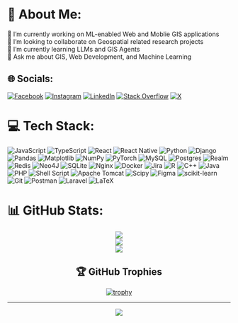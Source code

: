# 💫 About Me:
🔭 I’m currently working on ML-enabled Web and Moblie GIS applications<br>👯 I’m looking to collaborate on Geospatial related research projects<br>🌱 I’m currently learning LLMs and GIS Agents<br>💬 Ask me about GIS, Web Development, and Machine Learning


## 🌐 Socials:
[![Facebook](https://img.shields.io/badge/Facebook-%231877F2.svg?logo=Facebook&logoColor=white)](https://facebook.com/mahdi.nazari.ashani) [![Instagram](https://img.shields.io/badge/Instagram-%23E4405F.svg?logo=Instagram&logoColor=white)](https://instagram.com/mahdinazari_com) [![LinkedIn](https://img.shields.io/badge/LinkedIn-%230077B5.svg?logo=linkedin&logoColor=white)](https://linkedin.com/in/mahdi-nazari-7706a411b) [![Stack Overflow](https://img.shields.io/badge/-Stackoverflow-FE7A16?logo=stack-overflow&logoColor=white)](https://stackoverflow.com/users/6771718) [![X](https://img.shields.io/badge/X-black.svg?logo=X&logoColor=white)](https://x.com/mahdinazari75) 

# 💻 Tech Stack:
![JavaScript](https://img.shields.io/badge/javascript-%23323330.svg?style=flat&logo=javascript&logoColor=%23F7DF1E) ![TypeScript](https://img.shields.io/badge/typescript-%23007ACC.svg?style=flat&logo=typescript&logoColor=white) ![React](https://img.shields.io/badge/react-%2320232a.svg?style=flat&logo=react&logoColor=%2361DAFB) ![React Native](https://img.shields.io/badge/react_native-%2320232a.svg?style=flat&logo=react&logoColor=%2361DAFB) ![Python](https://img.shields.io/badge/python-3670A0?style=flat&logo=python&logoColor=ffdd54) ![Django](https://img.shields.io/badge/django-%23092E20.svg?style=flat&logo=django&logoColor=white) ![Pandas](https://img.shields.io/badge/pandas-%23150458.svg?style=flat&logo=pandas&logoColor=white) ![Matplotlib](https://img.shields.io/badge/Matplotlib-%23ffffff.svg?style=flat&logo=Matplotlib&logoColor=black) ![NumPy](https://img.shields.io/badge/numpy-%23013243.svg?style=flat&logo=numpy&logoColor=white) ![PyTorch](https://img.shields.io/badge/PyTorch-%23EE4C2C.svg?style=flat&logo=PyTorch&logoColor=white) ![MySQL](https://img.shields.io/badge/mysql-4479A1.svg?style=flat&logo=mysql&logoColor=white) ![Postgres](https://img.shields.io/badge/postgres-%23316192.svg?style=flat&logo=postgresql&logoColor=white) ![Realm](https://img.shields.io/badge/Realm-39477F?style=flat&logo=realm&logoColor=white) ![Redis](https://img.shields.io/badge/redis-%23DD0031.svg?style=flat&logo=redis&logoColor=white) ![Neo4J](https://img.shields.io/badge/Neo4j-008CC1?style=flat&logo=neo4j&logoColor=white) ![SQLite](https://img.shields.io/badge/sqlite-%2307405e.svg?style=flat&logo=sqlite&logoColor=white) ![Nginx](https://img.shields.io/badge/nginx-%23009639.svg?style=flat&logo=nginx&logoColor=white) ![Docker](https://img.shields.io/badge/docker-%230db7ed.svg?style=flat&logo=docker&logoColor=white) ![Jira](https://img.shields.io/badge/jira-%230A0FFF.svg?style=flat&logo=jira&logoColor=white) ![R](https://img.shields.io/badge/r-%23276DC3.svg?style=flat&logo=r&logoColor=white) ![C++](https://img.shields.io/badge/c++-%2300599C.svg?style=flat&logo=c%2B%2B&logoColor=white) ![Java](https://img.shields.io/badge/java-%23ED8B00.svg?style=flat&logo=openjdk&logoColor=white) ![PHP](https://img.shields.io/badge/php-%23777BB4.svg?style=flat&logo=php&logoColor=white) ![Shell Script](https://img.shields.io/badge/shell_script-%23121011.svg?style=flat&logo=gnu-bash&logoColor=white) ![Apache Tomcat](https://img.shields.io/badge/apache%20tomcat-%23F8DC75.svg?style=flat&logo=apache-tomcat&logoColor=black) ![Scipy](https://img.shields.io/badge/SciPy-%230C55A5.svg?style=flat&logo=scipy&logoColor=%white) ![Figma](https://img.shields.io/badge/figma-%23F24E1E.svg?style=flat&logo=figma&logoColor=white) ![scikit-learn](https://img.shields.io/badge/scikit--learn-%23F7931E.svg?style=flat&logo=scikit-learn&logoColor=white) ![Git](https://img.shields.io/badge/git-%23F05033.svg?style=flat&logo=git&logoColor=white) ![Postman](https://img.shields.io/badge/Postman-FF6C37?style=flat&logo=postman&logoColor=white) ![Laravel](https://img.shields.io/badge/laravel-%23FF2D20.svg?style=flat&logo=laravel&logoColor=white) ![LaTeX](https://img.shields.io/badge/latex-%23008080.svg?style=flat&logo=latex&logoColor=white)

# 📊 GitHub Stats:
<div style="text-align: center;">

![](https://github-readme-stats.vercel.app/api?username=mahdin75&theme=dark&hide_border=false&include_all_commits=false&count_private=false)<br/>
![](https://github-readme-streak-stats.herokuapp.com/?user=mahdin75&theme=dark&hide_border=false)<br/>
![](https://github-readme-stats.vercel.app/api/top-langs/?username=mahdin75&theme=dark&hide_border=false&include_all_commits=false&count_private=false&layout=compact)

</p>

## 🏆 GitHub Trophies
[![trophy](https://github-profile-trophy.vercel.app/?username=mahdin75)](https://github.com/ryo-ma/github-profile-trophy)

---
[![](https://visitcount.itsvg.in/api?id=mahdin75&icon=0&color=0)](https://visitcount.itsvg.in)

<!-- Proudly created with GPRM ( https://gprm.itsvg.in ) -->
